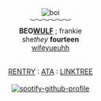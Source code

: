 <div align='center'> 
 <img src='https://files.catbox.moe/o3rzbu.gif' title='boi'

   <br>︶︶︶︶︶︶<br>
<b>BEO<ins>WULF<ins></b> ; frankie<br>
   she<i>they</i>  <b>fourteen </b>
  <br> <a href="https://github.com/FatherGascoigne">wifeyueuhh</a>

<br> <a href="https://rentry.co/frnkieroo">RENTRY</a> : <a href="https://mychemicalromance.atabook.org/">ATA</a> : <a href="https://linktr.ee/weezerus">LINKTREE</a><br>
<br>
[![spotify-github-profile](https://spotify-github-profile.kittinanx.com/api/view?uid=31svh3j6tbamubnmzunej76fut3q&cover_image=true&theme=natemoo-re&show_offline=true&background_color=121212&interchange=false&bar_color=7a7a7a&bar_color_cover=false)](https://github.com/kittinan/spotify-github-profile)

